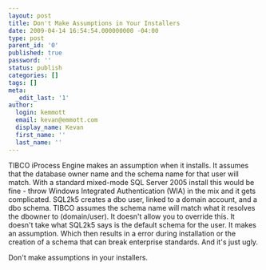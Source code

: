 ```yaml
---
layout: post
title: Don't Make Assumptions in Your Installers
date: 2009-04-14 16:54:54.000000000 -04:00
type: post
parent_id: '0'
published: true
password: ''
status: publish
categories: []
tags: []
meta:
  _edit_last: '1'
author:
  login: kemmott
  email: kevan@emmott.com
  display_name: Kevan
  first_name: ''
  last_name: ''
---
```

<p>TIBCO iProcess Engine makes an assumption when it installs. It assumes that the database owner name and the schema name for that user will match. With a standard mixed-mode SQL Server 2005 install this would be fine - throw Windows Integrated Authentication (WIA) in the mix and it gets complicated. SQL2k5 creates a dbo user, linked to a domain account, and a dbo schema. TIBCO assumes the schema name will match what it resolves the dbowner to (domain/user). It doesn't allow you to override this. It doesn't take what SQL2k5  says is the default schema for the user. It makes an assumption. Which then results in a error during installation or the creation of a schema that can break enterprise standards. And it's just ugly.</p>
<p>Don't make assumptions in your installers.</p>
